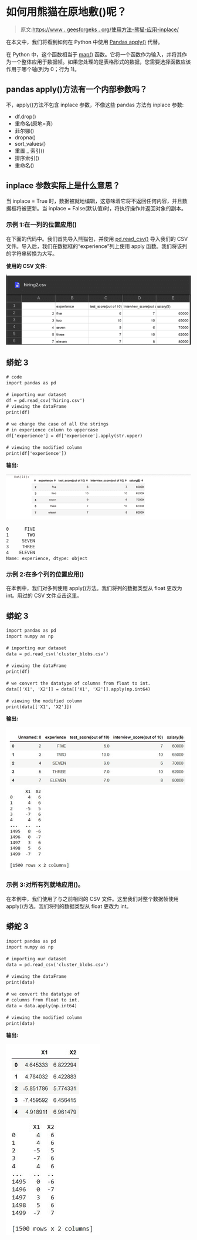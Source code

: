 # 如何用熊猫在原地敷()呢？

> 原文:[https://www . geesforgeks . org/使用方法-熊猫-应用-inplace/](https://www.geeksforgeeks.org/how-to-use-pandas-apply-inplace/)

在本文中，我们将看到如何在 Python 中使用 [Pandas apply()](https://www.geeksforgeeks.org/python-pandas-apply/) 代替。

在 Python 中，这个函数相当于 [map()](https://www.geeksforgeeks.org/python-map-function/) 函数。它将一个函数作为输入，并将其作为一个整体应用于数据帧。如果您处理的是表格形式的数据，您需要选择函数应该作用于哪个轴(列为 0；行为 1)。

## pandas apply()方法有一个内部参数吗？

不，apply()方法不包含 inplace 参数，不像这些 pandas 方法有 inplace 参数:

*   df.drop()
*   重命名(原地=真)
*   菲尔娜()
*   dropna()
*   sort_values()
*   重置 _ 索引()
*   排序索引()
*   重命名()

## inplace 参数实际上是什么意思？

当 inplace = True 时，数据被就地编辑，这意味着它将不返回任何内容，并且数据框将被更新。当 inplace = False(默认值)时，将执行操作并返回对象的副本。

### 示例 1:在一列的位置应用()

在下面的代码中。我们首先导入熊猫包，并使用 [pd.read_csv()](https://www.geeksforgeeks.org/python-read-csv-using-pandas-read_csv/) 导入我们的 CSV 文件。导入后，我们在数据框的“experience”列上使用 apply 函数。我们将该列的字符串转换为大写。

**使用的 CSV 文件:**

![](img/d098f4456a7440945cd9d9a9eac0073b.png)

## 蟒蛇 3

```
# code
import pandas as pd

# importing our dataset
df = pd.read_csv('hiring.csv')
# viewing the dataFrame
print(df)

# we change the case of all the strings
# in experience column to uppercase
df['experience'] = df['experience'].apply(str.upper)

# viewing the modified column
print(df['experience'])
```

**输出:**

![](img/f3472660b2639962185f4b5e1d7bf75d.png)

```
0      FIVE
1       TWO
2     SEVEN
3     THREE
4    ELEVEN
Name: experience, dtype: object
```

### 示例 2:在多个列的位置应用()

在本例中，我们对多列使用 apply()方法。我们将列的数据类型从 float 更改为 int。用过的 CSV 文件点击[这里](https://drive.google.com/file/d/1KOsMQqDezvQCrIAG-8R_RDXcBmpmTrEU/view?usp=sharing)。

## 蟒蛇 3

```
import pandas as pd
import numpy as np

# importing our dataset
data = pd.read_csv('cluster_blobs.csv')

# viewing the dataFrame
print(df)

# we convert the datatype of columns from float to int.
data[['X1', 'X2']] = data[['X1', 'X2']].apply(np.int64)

# viewing the modified column
print(data[['X1', 'X2']])
```

**输出:**

![](img/d03d3f6d34a9d4325053faeaa517384f.png)

### 示例 3:对所有列就地应用()。

在本例中，我们使用了与之前相同的 CSV 文件。这里我们对整个数据帧使用 apply()方法。我们将列的数据类型从 float 更改为 int。

## 蟒蛇 3

```
import pandas as pd
import numpy as np

# importing our dataset
data = pd.read_csv('cluster_blobs.csv')

# viewing the dataFrame
print(data)

# we convert the datatype of
# columns from float to int.
data = data.apply(np.int64)

# viewing the modified column
print(data)
```

**输出:**

![](img/18557285caf64a822fcdb02eab4ea714.png)